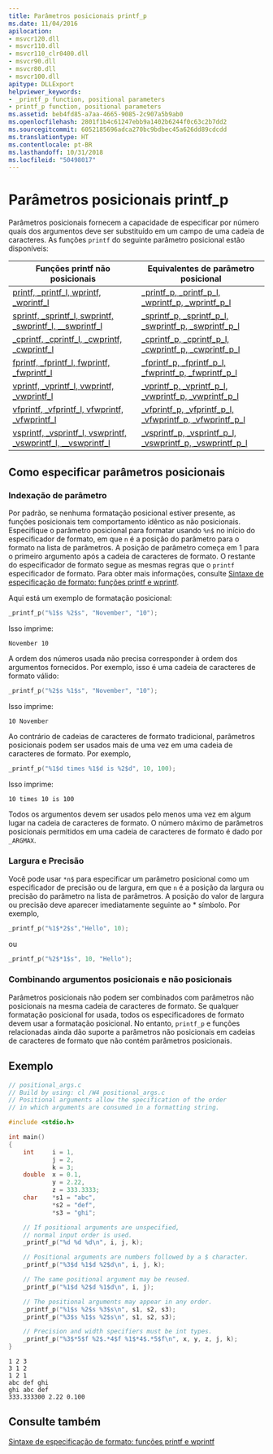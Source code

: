 ```yaml
---
title: Parâmetros posicionais printf_p
ms.date: 11/04/2016
apilocation:
- msvcr120.dll
- msvcr110.dll
- msvcr110_clr0400.dll
- msvcr90.dll
- msvcr80.dll
- msvcr100.dll
apitype: DLLExport
helpviewer_keywords:
- _printf_p function, positional parameters
- printf_p function, positional parameters
ms.assetid: beb4fd85-a7aa-4665-9085-2c907a5b9ab0
ms.openlocfilehash: 2801f1b4c61247ebb9a1402b6244f0c63c2b7dd2
ms.sourcegitcommit: 6052185696adca270bc9bdbec45a626dd89cdcdd
ms.translationtype: HT
ms.contentlocale: pt-BR
ms.lasthandoff: 10/31/2018
ms.locfileid: "50498017"
---
```

# <a name="printfp-positional-parameters"></a>Parâmetros posicionais printf_p

Parâmetros posicionais fornecem a capacidade de especificar por número quais dos argumentos deve ser substituído em um campo de uma cadeia de caracteres. As funções `printf` do seguinte parâmetro posicional estão disponíveis:

| Funções printf não posicionais | Equivalentes de parâmetro posicional |
|---|---|
|[printf, _printf_l, wprintf, _wprintf_l](../c-runtime-library/reference/printf-printf-l-wprintf-wprintf-l.md)|[_printf_p, _printf_p_l, _wprintf_p, _wprintf_p_l](../c-runtime-library/reference/printf-p-printf-p-l-wprintf-p-wprintf-p-l.md)|
|[sprintf, _sprintf_l, swprintf, _swprintf_l, \__swprintf_l](../c-runtime-library/reference/sprintf-sprintf-l-swprintf-swprintf-l-swprintf-l.md)|[_sprintf_p, _sprintf_p_l, _swprintf_p, _swprintf_p_l](../c-runtime-library/reference/sprintf-p-sprintf-p-l-swprintf-p-swprintf-p-l.md)|
|[_cprintf, _cprintf_l, _cwprintf, _cwprintf_l](../c-runtime-library/reference/cprintf-cprintf-l-cwprintf-cwprintf-l.md)|[_cprintf_p, _cprintf_p_l, _cwprintf_p, _cwprintf_p_l](../c-runtime-library/reference/cprintf-p-cprintf-p-l-cwprintf-p-cwprintf-p-l.md)|
|[fprintf, _fprintf_l, fwprintf, _fwprintf_l](../c-runtime-library/reference/fprintf-fprintf-l-fwprintf-fwprintf-l.md)|[_fprintf_p, _fprintf_p_l, _fwprintf_p, _fwprintf_p_l](../c-runtime-library/reference/fprintf-p-fprintf-p-l-fwprintf-p-fwprintf-p-l.md)|
|[vprintf, _vprintf_l, vwprintf, _vwprintf_l](../c-runtime-library/reference/vprintf-vprintf-l-vwprintf-vwprintf-l.md)|[_vprintf_p, _vprintf_p_l, _vwprintf_p, _vwprintf_p_l](../c-runtime-library/reference/vprintf-p-vprintf-p-l-vwprintf-p-vwprintf-p-l.md)|
|[vfprintf, _vfprintf_l, vfwprintf, _vfwprintf_l](../c-runtime-library/reference/vfprintf-vfprintf-l-vfwprintf-vfwprintf-l.md)|[_vfprintf_p, _vfprintf_p_l, _vfwprintf_p, _vfwprintf_p_l](../c-runtime-library/reference/vfprintf-p-vfprintf-p-l-vfwprintf-p-vfwprintf-p-l.md)|
|[vsprintf, _vsprintf_l, vswprintf, _vswprintf_l, \__vswprintf_l](../c-runtime-library/reference/vsprintf-vsprintf-l-vswprintf-vswprintf-l-vswprintf-l.md)|[_vsprintf_p, _vsprintf_p_l, _vswprintf_p, _vswprintf_p_l](../c-runtime-library/reference/vsprintf-p-vsprintf-p-l-vswprintf-p-vswprintf-p-l.md)|

## <a name="how-to-specify-positional-parameters"></a>Como especificar parâmetros posicionais

### <a name="parameter-indexing"></a>Indexação de parâmetro

Por padrão, se nenhuma formatação posicional estiver presente, as funções posicionais tem comportamento idêntico as não posicionais. Especifique o parâmetro posicional para formatar usando `%n$` no início do especificador de formato, em que `n` é a posição do parâmetro para o formato na lista de parâmetros. A posição de parâmetro começa em 1 para o primeiro argumento após a cadeia de caracteres de formato. O restante do especificador de formato segue as mesmas regras que o `printf` especificador de formato. Para obter mais informações, consulte [Sintaxe de especificação de formato: funções printf e wprintf](../c-runtime-library/format-specification-syntax-printf-and-wprintf-functions.md).

Aqui está um exemplo de formatação posicional:

```C
_printf_p("%1$s %2$s", "November", "10");
```

Isso imprime:

```
November 10
```

A ordem dos números usada não precisa corresponder à ordem dos argumentos fornecidos. Por exemplo, isso é uma cadeia de caracteres de formato válido:

```C
_printf_p("%2$s %1$s", "November", "10");
```

Isso imprime:

```
10 November
```

Ao contrário de cadeias de caracteres de formato tradicional, parâmetros posicionais podem ser usados mais de uma vez em uma cadeia de caracteres de formato. Por exemplo,

```C
_printf_p("%1$d times %1$d is %2$d", 10, 100);
```

Isso imprime:

```
10 times 10 is 100
```

Todos os argumentos devem ser usados pelo menos uma vez em algum lugar na cadeia de caracteres de formato. O número máximo de parâmetros posicionais permitidos em uma cadeia de caracteres de formato é dado por `_ARGMAX`.

### <a name="width-and-precision"></a>Largura e Precisão

Você pode usar `*n$` para especificar um parâmetro posicional como um especificador de precisão ou de largura, em que `n` é a posição da largura ou precisão do parâmetro na lista de parâmetros. A posição do valor de largura ou precisão deve aparecer imediatamente seguinte ao \* símbolo. Por exemplo,

```C
_printf_p("%1$*2$s","Hello", 10);
```

ou

```C
_printf_p("%2$*1$s", 10, "Hello");
```

### <a name="mixing-positional-and-non-positional-arguments"></a>Combinando argumentos posicionais e não posicionais

Parâmetros posicionais não podem ser combinados com parâmetros não posicionais na mesma cadeia de caracteres de formato. Se qualquer formatação posicional for usada, todos os especificadores de formato devem usar a formatação posicional. No entanto, `printf_p` e funções relacionadas ainda dão suporte a parâmetros não posicionais em cadeias de caracteres de formato que não contém parâmetros posicionais.

## <a name="example"></a>Exemplo

```C
// positional_args.c
// Build by using: cl /W4 positional_args.c
// Positional arguments allow the specification of the order
// in which arguments are consumed in a formatting string.

#include <stdio.h>

int main()
{
    int     i = 1,
            j = 2,
            k = 3;
    double  x = 0.1,
            y = 2.22,
            z = 333.3333;
    char    *s1 = "abc",
            *s2 = "def",
            *s3 = "ghi";

    // If positional arguments are unspecified,
    // normal input order is used.
    _printf_p("%d %d %d\n", i, j, k);

    // Positional arguments are numbers followed by a $ character.
    _printf_p("%3$d %1$d %2$d\n", i, j, k);

    // The same positional argument may be reused.
    _printf_p("%1$d %2$d %1$d\n", i, j);

    // The positional arguments may appear in any order.
    _printf_p("%1$s %2$s %3$s\n", s1, s2, s3);
    _printf_p("%3$s %1$s %2$s\n", s1, s2, s3);

    // Precision and width specifiers must be int types.
    _printf_p("%3$*5$f %2$.*4$f %1$*4$.*5$f\n", x, y, z, j, k);
}
```

```Output
1 2 3
3 1 2
1 2 1
abc def ghi
ghi abc def
333.333300 2.22 0.100
```

## <a name="see-also"></a>Consulte também

[Sintaxe de especificação de formato: funções printf e wprintf](../c-runtime-library/format-specification-syntax-printf-and-wprintf-functions.md)